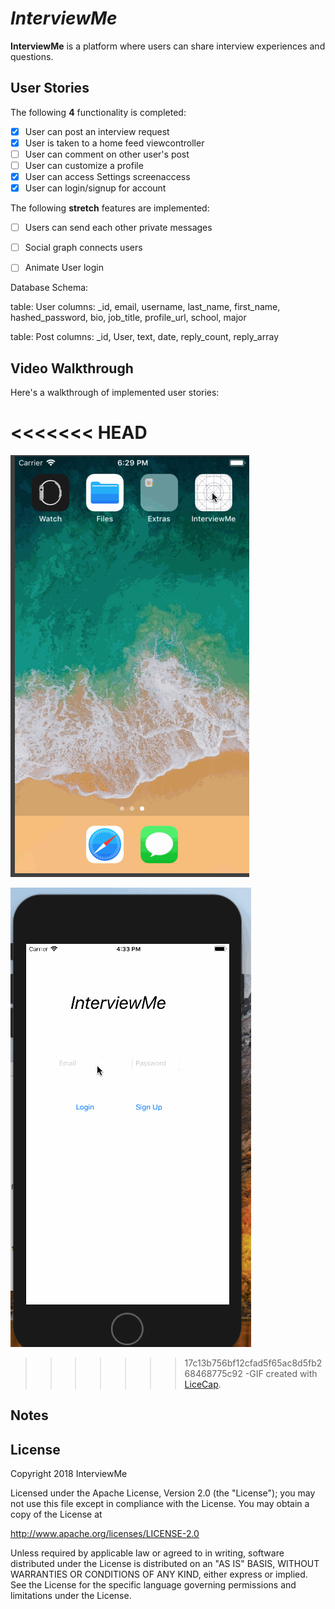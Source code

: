 # *InterviewMe*

**InterviewMe** is a platform where users can share interview experiences and questions.

## User Stories

The following **4** functionality is completed:

- [x] User can post an interview request
- [x] User is taken to a home feed viewcontroller
- [ ] User can comment on other user's post
- [ ] User can customize a profile
- [x] User can access Settings screenaccess
- [x] User can login/signup for account

The following **stretch** features are implemented:

- [ ] Users can send each other private messages
- [ ] Social graph connects users
- [ ] Animate User login


Database Schema:

table: User
columns: _id, email, username, last_name, first_name, hashed_password, bio, job_title, profile_url, school, major

table: Post
columns: _id, User, text, date, reply_count, reply_array



## Video Walkthrough

Here's a walkthrough of implemented user stories:

<<<<<<< HEAD
=======
![InterviewMe Video Walkthrough](https://github.com/InterviewMe/interviewme/blob/master/interviewme1.gif)

![InterviewMe Video Walkthrough](https://github.com/InterviewMe/interviewme/blob/master/interviewme2.gif)

>>>>>>> 17c13b756bf12cfad5f65ac8d5fb268468775c92
-GIF created with [LiceCap](http://www.cockos.com/licecap/).

## Notes



## License

Copyright 2018 InterviewMe

Licensed under the Apache License, Version 2.0 (the "License");
you may not use this file except in compliance with the License.
You may obtain a copy of the License at

http://www.apache.org/licenses/LICENSE-2.0

Unless required by applicable law or agreed to in writing, software
distributed under the License is distributed on an "AS IS" BASIS,
WITHOUT WARRANTIES OR CONDITIONS OF ANY KIND, either express or implied.
See the License for the specific language governing permissions and
limitations under the License.


